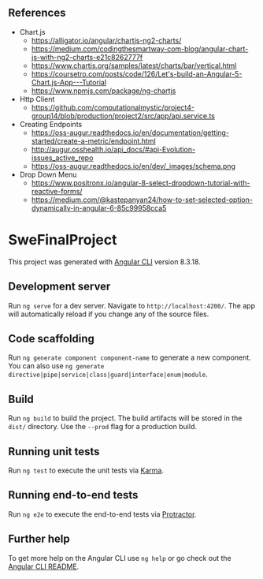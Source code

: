 ## References
- Chart.js 
    - https://alligator.io/angular/chartjs-ng2-charts/
    - https://medium.com/codingthesmartway-com-blog/angular-chart-js-with-ng2-charts-e21c8262777f
    - https://www.chartjs.org/samples/latest/charts/bar/vertical.html
    - https://coursetro.com/posts/code/126/Let's-build-an-Angular-5-Chart.js-App---Tutorial
    - https://www.npmjs.com/package/ng-chartjs
- Http Client 
    - https://github.com/computationalmystic/project4-group14/blob/production/project2/src/app/api.service.ts
- Creating Endpoints
    - https://oss-augur.readthedocs.io/en/documentation/getting-started/create-a-metric/endpoint.html
    - http://augur.osshealth.io/api_docs/#api-Evolution-issues_active_repo
    - https://oss-augur.readthedocs.io/en/dev/_images/schema.png
- Drop Down Menu
    - https://www.positronx.io/angular-8-select-dropdown-tutorial-with-reactive-forms/
    - https://medium.com/@kastepanyan24/how-to-set-selected-option-dynamically-in-angular-6-85c99958cca5

# SweFinalProject

This project was generated with [Angular CLI](https://github.com/angular/angular-cli) version 8.3.18.

## Development server

Run `ng serve` for a dev server. Navigate to `http://localhost:4200/`. The app will automatically reload if you change any of the source files.

## Code scaffolding

Run `ng generate component component-name` to generate a new component. You can also use `ng generate directive|pipe|service|class|guard|interface|enum|module`.

## Build

Run `ng build` to build the project. The build artifacts will be stored in the `dist/` directory. Use the `--prod` flag for a production build.

## Running unit tests

Run `ng test` to execute the unit tests via [Karma](https://karma-runner.github.io).

## Running end-to-end tests

Run `ng e2e` to execute the end-to-end tests via [Protractor](http://www.protractortest.org/).

## Further help

To get more help on the Angular CLI use `ng help` or go check out the [Angular CLI README](https://github.com/angular/angular-cli/blob/master/README.md).
